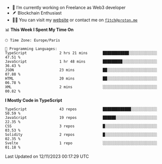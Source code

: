 - 🔭 I’m currently working on Freelance as Web3 developer
- 🪶 Blockchain Enthusiast
- 👨‍💻 You can visit my [website](https://f1tch.xyz) or contact me on [`f1tch@proton.me`](mailto:f1tch@proton.me)

<!--START_SECTION:waka-->
📊 **This Week I Spent My Time On** 

```text
🕑︎ Time Zone: Europe/Paris

💬 Programming Languages: 
TypeScript               2 hrs 21 mins       ████████████░░░░░░░░░░░░░   47.51 % 
JavaScript               1 hr 48 mins        █████████░░░░░░░░░░░░░░░░   36.43 % 
JSON                     23 mins             ██░░░░░░░░░░░░░░░░░░░░░░░   07.88 % 
HTML                     20 mins             ██░░░░░░░░░░░░░░░░░░░░░░░   06.78 % 
XML                      2 mins              ░░░░░░░░░░░░░░░░░░░░░░░░░   00.82 % 
```

**I Mostly Code in TypeScript** 

```text
TypeScript               43 repos            █████████████░░░░░░░░░░░░   50.59 % 
JavaScript               19 repos            ██████░░░░░░░░░░░░░░░░░░░   22.35 % 
CSS                      3 repos             █░░░░░░░░░░░░░░░░░░░░░░░░   03.53 % 
Solidity                 2 repos             █░░░░░░░░░░░░░░░░░░░░░░░░   02.35 % 
Svelte                   1 repo              ░░░░░░░░░░░░░░░░░░░░░░░░░   01.18 % 
```




 Last Updated on 12/11/2023 00:17:29 UTC
<!--END_SECTION:waka-->
